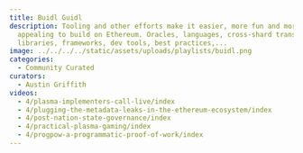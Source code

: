 ```yaml
---
title: Buidl Guidl
description: Tooling and other efforts make it easier, more fun and more
  appealing to build on Ethereum. Oracles, languages, cross-shard transactions,
  libraries, frameworks, dev tools, best practices,...
image: ../../../../static/assets/uploads/playlists/buidl.png
categories:
  - Community Curated
curators:
  - Austin Griffith
videos:
  - 4/plasma-implementers-call-live/index
  - 4/plugging-the-metadata-leaks-in-the-ethereum-ecosystem/index
  - 4/post-nation-state-governance/index
  - 4/practical-plasma-gaming/index
  - 4/progpow-a-programmatic-proof-of-work/index
---
```

